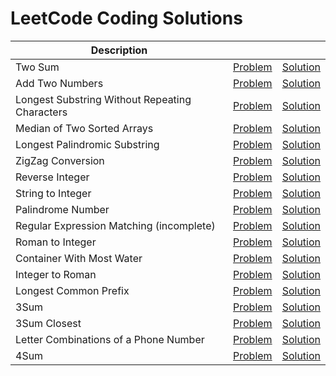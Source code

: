 # LeetCode Coding Solutions

| Description |  |  |
|---|---|---|
| Two Sum | [Problem](https://leetcode.com/problems/two-sum) | [Solution](https://github.com/v1n337/leetcode/tree/master/solutions/two-sum/src/ca/uwaterloo/Solution.java) |
| Add Two Numbers | [Problem](https://leetcode.com/problems/add-two-numbers) | [Solution](https://github.com/v1n337/leetcode/tree/master/solutions/add-two-numbers/src/ca/uwaterloo/Solution.java) |
| Longest Substring Without Repeating Characters | [Problem](https://leetcode.com/problems/longest-substring-without-repeating-characters) | [Solution](https://github.com/v1n337/leetcode/tree/master/solutions/longest-substring-without-repeating-characters/src/ca/uwaterloo/Solution.java) |
| Median of Two Sorted Arrays | [Problem](https://leetcode.com/problems/median-of-two-sorted-arrays) | [Solution](https://github.com/v1n337/leetcode/tree/master/solutions/median-of-two-sorted-arrays/src/ca/uwaterloo/Solution.java) |
| Longest Palindromic Substring | [Problem](https://leetcode.com/problems/longest-palindromic-substring) | [Solution](https://github.com/v1n337/leetcode/tree/master/solutions/longest-palindromic-substring/src/ca/uwaterloo/Solution.java) |
| ZigZag Conversion | [Problem](https://leetcode.com/problems/zigzag-conversion) | [Solution](https://github.com/v1n337/leetcode/tree/master/solutions/zigzag-conversion/src/ca/uwaterloo/Solution.java) |
| Reverse Integer | [Problem](https://leetcode.com/problems/reverse-integer) | [Solution](https://github.com/v1n337/leetcode/tree/master/solutions/reverse-integer/src/ca/uwaterloo/Solution.java) |
| String to Integer | [Problem](https://leetcode.com/problems/string-to-integer-atoi) | [Solution](https://github.com/v1n337/leetcode/tree/master/solutions/string-to-integer-atoi/src/ca/uwaterloo/Solution.java) |
| Palindrome Number | [Problem](https://leetcode.com/problems/palindrome-number) | [Solution](https://github.com/v1n337/leetcode/tree/master/solutions/palindrome-number/src/ca/uwaterloo/Solution.java) |
| Regular Expression Matching (incomplete) | [Problem](https://leetcode.com/problems/regular-expression-matching) | [Solution](https://github.com/v1n337/leetcode/tree/master/solutions/regular-expression-matching/src/ca/uwaterloo/Solution.java) |
| Roman to Integer | [Problem](https://leetcode.com/problems/roman-to-integer) | [Solution](https://github.com/v1n337/leetcode/tree/master/solutions/roman-to-integer/src/ca/uwaterloo/Solution.java) |
| Container With Most Water | [Problem](https://leetcode.com/problems/container-with-most-water) | [Solution](https://github.com/v1n337/leetcode/tree/master/solutions/container-with-most-water/src/ca/uwaterloo/Solution.java) |
| Integer to Roman | [Problem](https://leetcode.com/problems/integer-to-roman) | [Solution](https://github.com/v1n337/leetcode/tree/master/solutions/integer-to-roman/src/ca/uwaterloo/Solution.java) |
| Longest Common Prefix | [Problem](https://leetcode.com/problems/longest-common-prefix) | [Solution](https://github.com/v1n337/leetcode/tree/master/solutions/longest-common-prefix/src/ca/uwaterloo/Solution.java) |
| 3Sum | [Problem](https://leetcode.com/problems/3sum) | [Solution](https://github.com/v1n337/leetcode/tree/master/solutions/3sum/src/ca/uwaterloo/Solution.java) |
| 3Sum Closest | [Problem](https://leetcode.com/problems/3sum-closest) | [Solution](https://github.com/v1n337/leetcode/tree/master/solutions/3sum-closest/src/ca/uwaterloo/Solution.java) |
| Letter Combinations of a Phone Number | [Problem](https://leetcode.com/problems/letter-combinations-of-a-phone-number) | [Solution](https://github.com/v1n337/leetcode/tree/master/solutions/letter-combinations-of-a-phone-number/src/ca/uwaterloo/Solution.java) |
| 4Sum | [Problem](https://leetcode.com/problems/4sum) | [Solution](https://github.com/v1n337/leetcode/tree/master/solutions/4sum/src/ca/uwaterloo/Solution.java) |

